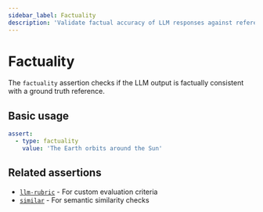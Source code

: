 ```yaml
---
sidebar_label: Factuality
description: 'Validate factual accuracy of LLM responses against reference answers'
---
```


# Factuality

The `factuality` assertion checks if the LLM output is factually consistent with a ground truth reference.

## Basic usage

```yaml
assert:
  - type: factuality
    value: 'The Earth orbits around the Sun'
```

## Related assertions

- [`llm-rubric`](/docs/configuration/expected-outputs/model-graded/llm-rubric) - For custom evaluation criteria
- [`similar`](/docs/configuration/expected-outputs/similar) - For semantic similarity checks
